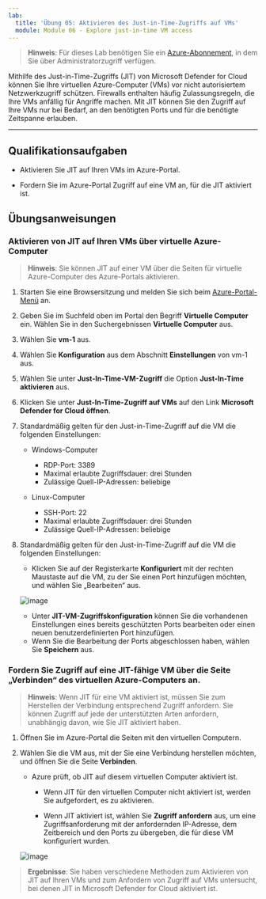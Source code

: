 ```yaml
---
lab:
  title: 'Übung 05: Aktivieren des Just-in-Time-Zugriffs auf VMs'
  module: Module 06 - Explore just-in-time VM access
---
```



>**Hinweis**: Für dieses Lab benötigen Sie ein [Azure-Abonnement](https://azure.microsoft.com/en-us/free/?azure-portal=true), in dem Sie über Administratorzugriff verfügen. 


Mithilfe des Just-in-Time-Zugriffs (JIT) von Microsoft Defender for Cloud können Sie Ihre virtuellen Azure-Computer (VMs) vor nicht autorisiertem Netzwerkzugriff schützen. Firewalls enthalten häufig Zulassungsregeln, die Ihre VMs anfällig für Angriffe machen. Mit JIT können Sie den Zugriff auf Ihre VMs nur bei Bedarf, an den benötigten Ports und für die benötigte Zeitspanne erlauben. 

---

## Qualifikationsaufgaben

- Aktivieren Sie JIT auf Ihren VMs im Azure-Portal.

- Fordern Sie im Azure-Portal Zugriff auf eine VM an, für die JIT aktiviert ist.

## Übungsanweisungen 

### Aktivieren von JIT auf Ihren VMs über virtuelle Azure-Computer

>**Hinweis**: Sie können JIT auf einer VM über die Seiten für virtuelle Azure-Computer des Azure-Portals aktivieren.

1. Starten Sie eine Browsersitzung und melden Sie sich beim [Azure-Portal-Menü](https://portal.azure.com/) an.
  
2. Geben Sie im Suchfeld oben im Portal den Begriff **Virtuelle Computer** ein. Wählen Sie in den Suchergebnissen **Virtuelle Computer** aus.

3. Wählen Sie **vm-1** aus.
 
4. Wählen Sie **Konfiguration** aus dem Abschnitt **Einstellungen** von vm-1 aus.
   
5. Wählen Sie unter **Just-In-Time-VM-Zugriff** die Option **Just-In-Time aktivieren** aus.

6. Klicken Sie unter **Just-In-Time-Zugriff auf VMs** auf den Link **Microsoft Defender for Cloud öffnen**.

7. Standardmäßig gelten für den Just-in-Time-Zugriff auf die VM die folgenden Einstellungen:

   - Windows-Computer
   
     - RDP-Port: 3389
     - Maximal erlaubte Zugriffsdauer: drei Stunden
     - Zulässige Quell-IP-Adressen: beliebige

   - Linux-Computer
     - SSH-Port: 22
     - Maximal erlaubte Zugriffsdauer: drei Stunden
     - Zulässige Quell-IP-Adressen: beliebige
   
8. Standardmäßig gelten für den Just-in-Time-Zugriff auf die VM die folgenden Einstellungen:

   - Klicken Sie auf der Registerkarte **Konfiguriert** mit der rechten Maustaste auf die VM, zu der Sie einen Port hinzufügen möchten, und wählen Sie „Bearbeiten“ aus.

   ![image](https://github.com/user-attachments/assets/aa4ded55-c5b1-4d40-b5a0-a4c33b9eb81b)
   
   - Unter **JIT-VM-Zugriffskonfiguration** können Sie die vorhandenen Einstellungen eines bereits geschützten Ports bearbeiten oder einen neuen benutzerdefinierten Port hinzufügen.
   - Wenn Sie die Bearbeitung der Ports abgeschlossen haben, wählen Sie **Speichern** aus.   

### Fordern Sie Zugriff auf eine JIT-fähige VM über die Seite „Verbinden“ des virtuellen Azure-Computers an.

>**Hinweis**: Wenn JIT für eine VM aktiviert ist, müssen Sie zum Herstellen der Verbindung entsprechend Zugriff anfordern. Sie können Zugriff auf jede der unterstützten Arten anfordern, unabhängig davon, wie Sie JIT aktiviert haben.
   
1. Öffnen Sie im Azure-Portal die Seiten mit den virtuellen Computern.

2. Wählen Sie die VM aus, mit der Sie eine Verbindung herstellen möchten, und öffnen Sie die Seite **Verbinden**.

   - Azure prüft, ob JIT auf diesem virtuellen Computer aktiviert ist.

        - Wenn JIT für den virtuellen Computer nicht aktiviert ist, werden Sie aufgefordert, es zu aktivieren.
    
        - Wenn JIT aktiviert ist, wählen Sie **Zugriff anfordern** aus, um eine Zugriffsanforderung mit der anfordernden IP-Adresse, dem Zeitbereich und den Ports zu übergeben, die für diese VM konfiguriert wurden.
    
   ![image](https://github.com/user-attachments/assets/f5d0b67c-7731-4261-b0eb-a56c505dadd4)

> **Ergebnisse**: Sie haben verschiedene Methoden zum Aktivieren von JIT auf Ihren VMs und zum Anfordern von Zugriff auf VMs untersucht, bei denen JIT in Microsoft Defender for Cloud aktiviert ist.
